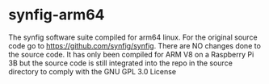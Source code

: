 # synfig-arm64
The synfig software suite compiled for arm64 linux. For the original source code go to https://github.com/synfig/synfig. There are NO changes done to the source code. It has only been compiled for ARM V8 on a Raspberry Pi 3B but the source code is still integrated into the repo in the source directory to comply with the GNU GPL 3.0 License
